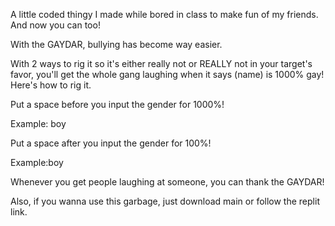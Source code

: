 A little coded thingy I made while bored in class to make fun of my friends. And now you can too!

With the GAYDAR, bullying has become way easier.

With 2 ways to rig it so it's either really not or REALLY not in your target's favor, you'll get the whole gang laughing when it says (name) is 1000% gay!
Here's how to rig it.

Put a space before you input the gender for 1000%!

Example: boy

Put a space after you input the gender for 100%!

Example:boy 

Whenever you get people laughing at someone, you can thank the GAYDAR!

Also, if you wanna use this garbage, just download main or follow the replit link.
